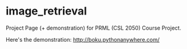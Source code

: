 # image_retrieval
Project Page (+ demonstration) for PRML (CSL 2050) Course Project.

Here's the demonstration: http://boku.pythonanywhere.com/
